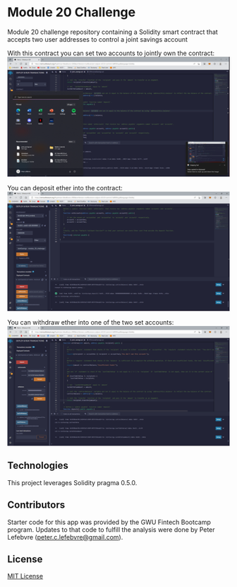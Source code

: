 # Module 20 Challenge
Module 20 challenge repository containing a Solidity smart contract that accepts two user addresses to control a joint savings account

With this contract you can set two accounts to jointly own the contract:
![SetAccounts](/Images/SettingAccounts.png)

You can deposit ether into the contract:
![Deposit](/Images/5EthTransaction.png)

You can withdraw ether into one of the two set accounts:
![Withdraw](/Images/Withdraw5Eth.png)

## Technologies

This project leverages Solidity pragma 0.5.0.

## Contributors

Starter code for this app was provided by the GWU Fintech Bootcamp program. Updates to that code to fulfill the analysis were done by Peter Lefebvre (peter.c.lefebvre@gmail.com).

## License

[MIT License](https://github.com/plefebvre1/module_20_challenge/blob/main/LICENSE)
